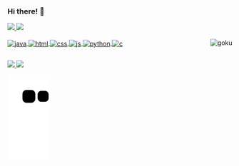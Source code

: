 ### Hi there! 👋
<div style="display: inline_block">
  <a href="https://github.com/giuliamaia">
  <img height=160  src="https://github-readme-stats.vercel.app/api?username=giuliamaia&show_icons=true&theme=dracula&include_all_commits=true&count_private=true"/>
  <img height=160  src="https://github-readme-stats.vercel.app/api/top-langs/?username=giuliamaia&layout=compact&langs_count=7&theme=dracula"/>
</div>
<div style="display: inline_block"><br>
  <img align="center" alt="java" height="30" width="40" src="https://cdn.jsdelivr.net/gh/devicons/devicon/icons/java/java-original.svg">
  <img align="center" alt="html" height="30" width="40" src="https://cdn.jsdelivr.net/gh/devicons/devicon/icons/html5/html5-original.svg">
  <img align="center" alt="css" height="30" width="40" src="https://cdn.jsdelivr.net/gh/devicons/devicon/icons/css3/css3-original.svg">
  <img align="center" alt="js" height="30" width="40" src="https://cdn.jsdelivr.net/gh/devicons/devicon/icons/javascript/javascript-original.svg">
  <img align="center" alt="python" height="30" width="40" src="https://cdn.jsdelivr.net/gh/devicons/devicon/icons/python/python-original.svg">
  <img align="center" alt="c" height="30" width="40" src="https://cdn.jsdelivr.net/gh/devicons/devicon/icons/c/c-original.svg">
  <img align="right" alt="goku" src="https://media.tenor.com/images/f666629a317e9f84d13a34dcd9aca8cc/tenor.gif" height=120 weight=250>
</div>
  
   
  ##
 
<div> 
 <a href = "mailto:gmaiaserafim2@gmail.com">
    <img src="https://cdn.icon-icons.com/icons2/2631/PNG/128/gmail_new_logo_icon_159149.png" target="_blank" height=40 weight=40>
 </a>
 <a href="https://www.linkedin.com/in/giuliamaiaufrpe/" target="_blank">
    <img src="https://cdn.jsdelivr.net/gh/devicons/devicon/icons/linkedin/linkedin-original.svg" target="_blank" height=40 weight=30>
 </a> 
 
  ![Snake animation](https://github.com/rafaballerini/rafaballerini/blob/output/github-contribution-grid-snake.svg)
 
</div>

<!--
**giuliamaia/giuliamaia** is a ✨ _special_ ✨ repository because its `README.md` (this file) appears on your GitHub profile.

Here are some ideas to get you started:

- 🔭 I’m currently working on ...
- 🌱 I’m currently learning ...
- 👯 I’m looking to collaborate on ...
- 🤔 I’m looking for help with ...
- 💬 Ask me about ...
- 📫 How to reach me: ...
- 😄 Pronouns: ...
- ⚡ Fun fact: ...
-->

